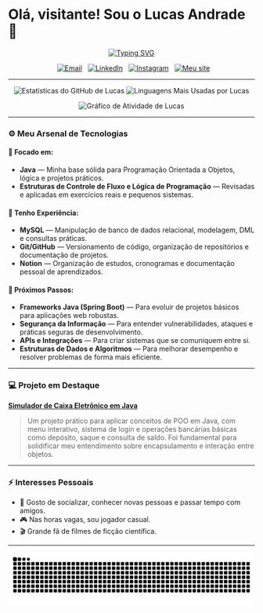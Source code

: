 # Olá, visitante! Sou o Lucas Andrade 👋
<p align="center">
  <a href="https://github.com/valentelucass">
    <img src="https://readme-typing-svg.herokuapp.com?font=JetBrains+Mono&size=30&pause=1000&color=00BFFF&center=true&vCenter=true&width=500&lines=Desenvolvedor+Back-end+JAVA" alt="Typing SVG" />
  </a>
</p>

<p align="center">
  <a href="mailto:lucasmac.dev@gmail.com" target="_blank"><img src="https://img.shields.io/badge/Email-0078D4?style=for-the-badge&logo=microsoft-outlook&logoColor=white" alt="Email"></a>
  <a href="https://www.linkedin.com/in/dev-lucasandrade/" target="_blank"><img src="https://img.shields.io/badge/LinkedIn-0A66C2?style=for-the-badge&logo=linkedin&logoColor=white" alt="LinkedIn"></a>
  <a href="https://instagram.com/valentelucass" target="_blank"><img src="https://img.shields.io/badge/Instagram-405DE6?style=for-the-badge&logo=instagram&logoColor=white" alt="Instagram"></a>
  <a href="(https://portfolio-weld-seven-53bfjvohip.vercel.app/)" target="_blank"><img src="https://img.shields.io/badge/Website-4682B4?style=for-the-badge&logo=google-chrome&logoColor=white" alt="Meu site"></a>
</p>

---

<p align="center">
  <img src="https://github-readme-stats.vercel.app/api?username=valentelucass&locale=pt-br&show_icons=true&theme=react&include_all_commits=true&count_private=true&bg_color=0D1117&title_color=00BFFF&icon_color=00BFFF&text_color=FFF&border_color=4682B4" alt="Estatísticas do GitHub de Lucas"/>
  <img src="https://github-readme-stats.vercel.app/api/top-langs/?username=valentelucass&layout=compact&langs_count=7&theme=react&bg_color=0D1117&title_color=00BFFF&icon_color=00BFFF&text_color=FFF&border_color=4682B4" alt="Linguagens Mais Usadas por Lucas"/>
</p>

<p align="center">
  <img src="https://github-readme-activity-graph.vercel.app/graph?username=valentelucass&bg_color=0D1117&color=FFF&line=00BFFF&point=4682B4&area=true&hide_border=true" alt="Gráfico de Atividade de Lucas"/>
</p>

---

### ⚙️ Meu Arsenal de Tecnologias

#### 🚀 Focado em:
* **Java** — Minha base sólida para Programação Orientada a Objetos, lógica e projetos práticos.
* **Estruturas de Controle de Fluxo e Lógica de Programação** — Revisadas e aplicadas em exercícios reais e pequenos sistemas.

#### 🔧 Tenho Experiência:
* **MySQL** — Manipulação de banco de dados relacional, modelagem, DML e consultas práticas.
* **Git/GitHub** — Versionamento de código, organização de repositórios e documentação de projetos.
* **Notion** — Organização de estudos, cronogramas e documentação pessoal de aprendizados.

#### 🌱 Próximos Passos:
* **Frameworks Java (Spring Boot)** — Para evoluir de projetos básicos para aplicações web robustas.
* **Segurança da Informação** — Para entender vulnerabilidades, ataques e práticas seguras de desenvolvimento.
* **APIs e Integrações** — Para criar sistemas que se comuniquem entre si.
* **Estruturas de Dados e Algoritmos** — Para melhorar desempenho e resolver problemas de forma mais eficiente.

---

### 💻 Projeto em Destaque

**[Simulador de Caixa Eletrônico em Java](https://github.com/valentelucass/programacao_orientada_objeto)**
> Um projeto prático para aplicar conceitos de POO em Java, com menu interativo, sistema de login e operações bancárias básicas como depósito, saque e consulta de saldo. Foi fundamental para solidificar meu entendimento sobre encapsulamento e interação entre objetos.

---

### ⚡ Interesses Pessoais
- 🤝 Gosto de socializar, conhecer novas pessoas e passar tempo com amigos.
- 🎮 Nas horas vagas, sou jogador casual.
- 🎬 Grande fã de filmes de ficção científica.

---

<p align="center">
  <img src="https://raw.githubusercontent.com/valentelucass/valentelucass/output/github-contribution-grid-snake.svg" alt="snake">
</p>

